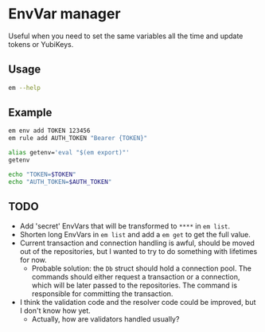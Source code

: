 # EnvVar manager

Useful when you need to set the same variables all the time and update tokens or
YubiKeys.

## Usage

```bash
em --help
```

## Example

```bash
em env add TOKEN 123456
em rule add AUTH_TOKEN "Bearer {TOKEN}"

alias getenv='eval "$(em export)"'
getenv

echo "TOKEN=$TOKEN"
echo "AUTH_TOKEN=$AUTH_TOKEN"
```

## TODO

* Add 'secret' EnvVars that will be transformed to `****` in `em list`.
* Shorten long EnvVars in `em list` and add a `em get` to get the full value.
* Current transaction and connection handling is awful, should be moved out of the
  repositories, but I wanted to try to do something with lifetimes for now.
    * Probable solution: the `Db` struct should hold a connection pool. The commands
      should either request a transaction or a connection, which will be later passed
      to the repositories. The command is responsible for committing the transaction.
* I think the validation code and the resolver code could be improved, but I don't know
  how yet.
    * Actually, how are validators handled usually?
